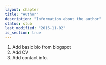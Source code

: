 ```yaml
---
layout: chapter
title: "Author"
description: "Information about the author"
status: stub
last_modified: "2016-11-02"
is_section: true
---
```


<div class="work-in-progress" markdown="1">

1. Add basic bio from blogspot
1. Add CV
1. Add contact info.

</div>

